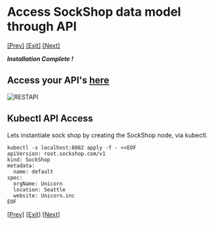 # Access SockShop data model through API


[[Prev]](Playground-SockShop-Install-Datamodel-Lite.md) [[Exit]](../../README.md) [[Next]](Playground-SockShop-Wrap-Lite.md)

***Installation Complete !***

## Access your API's [here](http://localhost:8082/sockshop.com/docs#/)

![RESTAPI](../images/Playground-11-Nexus-API-1.png)

## Kubectl API Access

Lets instantiate sock shop by creating the SockShop node, via kubectl.

```
kubectl -s localhost:8082 apply -f - <<EOF
apiVersion: root.sockshop.com/v1
kind: SockShop
metadata:
  name: default
spec:
  orgName: Unicorn
  location: Seattle
  website: Unicorn.inc
EOF
```


[[Prev]](Playground-SockShop-Install-Datamodel-Lite.md) [[Exit]](../../README.md) [[Next]](Playground-SockShop-Wrap-Lite.md)
